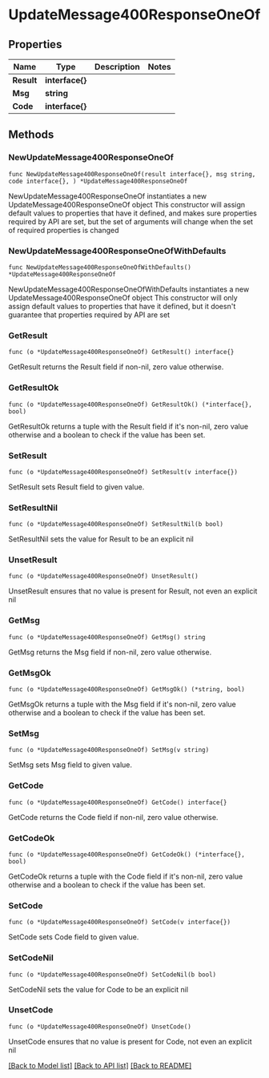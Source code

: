# UpdateMessage400ResponseOneOf

## Properties

Name | Type | Description | Notes
------------ | ------------- | ------------- | -------------
**Result** | **interface{}** |  | 
**Msg** | **string** |  | 
**Code** | **interface{}** |  | 

## Methods

### NewUpdateMessage400ResponseOneOf

`func NewUpdateMessage400ResponseOneOf(result interface{}, msg string, code interface{}, ) *UpdateMessage400ResponseOneOf`

NewUpdateMessage400ResponseOneOf instantiates a new UpdateMessage400ResponseOneOf object
This constructor will assign default values to properties that have it defined,
and makes sure properties required by API are set, but the set of arguments
will change when the set of required properties is changed

### NewUpdateMessage400ResponseOneOfWithDefaults

`func NewUpdateMessage400ResponseOneOfWithDefaults() *UpdateMessage400ResponseOneOf`

NewUpdateMessage400ResponseOneOfWithDefaults instantiates a new UpdateMessage400ResponseOneOf object
This constructor will only assign default values to properties that have it defined,
but it doesn't guarantee that properties required by API are set

### GetResult

`func (o *UpdateMessage400ResponseOneOf) GetResult() interface{}`

GetResult returns the Result field if non-nil, zero value otherwise.

### GetResultOk

`func (o *UpdateMessage400ResponseOneOf) GetResultOk() (*interface{}, bool)`

GetResultOk returns a tuple with the Result field if it's non-nil, zero value otherwise
and a boolean to check if the value has been set.

### SetResult

`func (o *UpdateMessage400ResponseOneOf) SetResult(v interface{})`

SetResult sets Result field to given value.


### SetResultNil

`func (o *UpdateMessage400ResponseOneOf) SetResultNil(b bool)`

 SetResultNil sets the value for Result to be an explicit nil

### UnsetResult
`func (o *UpdateMessage400ResponseOneOf) UnsetResult()`

UnsetResult ensures that no value is present for Result, not even an explicit nil
### GetMsg

`func (o *UpdateMessage400ResponseOneOf) GetMsg() string`

GetMsg returns the Msg field if non-nil, zero value otherwise.

### GetMsgOk

`func (o *UpdateMessage400ResponseOneOf) GetMsgOk() (*string, bool)`

GetMsgOk returns a tuple with the Msg field if it's non-nil, zero value otherwise
and a boolean to check if the value has been set.

### SetMsg

`func (o *UpdateMessage400ResponseOneOf) SetMsg(v string)`

SetMsg sets Msg field to given value.


### GetCode

`func (o *UpdateMessage400ResponseOneOf) GetCode() interface{}`

GetCode returns the Code field if non-nil, zero value otherwise.

### GetCodeOk

`func (o *UpdateMessage400ResponseOneOf) GetCodeOk() (*interface{}, bool)`

GetCodeOk returns a tuple with the Code field if it's non-nil, zero value otherwise
and a boolean to check if the value has been set.

### SetCode

`func (o *UpdateMessage400ResponseOneOf) SetCode(v interface{})`

SetCode sets Code field to given value.


### SetCodeNil

`func (o *UpdateMessage400ResponseOneOf) SetCodeNil(b bool)`

 SetCodeNil sets the value for Code to be an explicit nil

### UnsetCode
`func (o *UpdateMessage400ResponseOneOf) UnsetCode()`

UnsetCode ensures that no value is present for Code, not even an explicit nil

[[Back to Model list]](../README.md#documentation-for-models) [[Back to API list]](../README.md#documentation-for-api-endpoints) [[Back to README]](../README.md)


